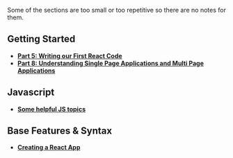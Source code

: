 Some of the sections are too small or too repetitive so there are no notes for them.

## Getting Started

- **[Part 5: Writing our First React Code](https://github.com/LauraAubin/All-things-FED-and-Rails/blob/master/Udemy%20React%20Course/Notes/1.5.md)**
- **[Part 8: Understanding Single Page Applications and Multi Page Applications](https://github.com/LauraAubin/All-things-FED-and-Rails/blob/master/Udemy%20React%20Course/Notes/1.8.md)**

## Javascript
- **[Some helpful JS topics](https://github.com/LauraAubin/All-things-FED-and-Rails/blob/master/Udemy%20React%20Course/Notes/2.md)**

## Base Features & Syntax
- **[Creating a React App](https://github.com/LauraAubin/All-things-FED-and-Rails/blob/master/Udemy%20React%20Course/Notes/3.1.md)**
